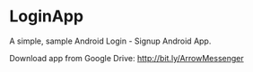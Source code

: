 # LoginApp
A simple, sample Android Login - Signup Android App.

Download app from Google Drive: http://bit.ly/ArrowMessenger

